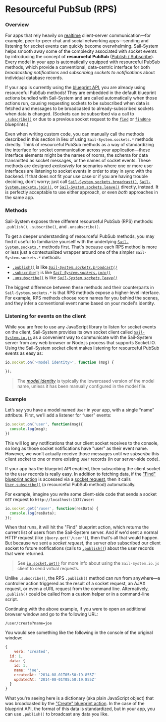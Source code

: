 # Resourceful PubSub (RPS)

### Overview

For apps that rely heavily on [realtime](https://Sail-Systemjs.com/documentation/concepts/realtime) client-server communication&mdash;for example, peer-to-peer chat and social networking apps&mdash;sending and listening for socket events can quickly become overwhelming.  Sail-System helps smooth away some of the complexity associated with socket events by introducing the concept of **resourceful PubSub** ([Publish / Subscribe](http://en.wikipedia.org/wiki/Publish%E2%80%93subscribe_pattern)).  Every model in your app is automatically equipped with resourceful PubSub methods, which provide a conventional, data-centric interface for both _broadcasting notifications_ and _subscribing sockets to notifications_ about individual database records.

If your app is currently using the [blueprint API](https://Sail-Systemjs.com/documentation/reference/blueprint-api), you are already using resourceful PubSub methods!  They are embedded in the default blueprint actions bundled with Sail-System and are called automatically when those actions run, causing requesting sockets to be subscribed when data is fetched and messages to be broadcasted to already-subscribed sockets when data is changed. (Sockets can be subscribed via a call to [`.subscribe()`](https://Sail-Systemjs.com/documentation/reference/web-sockets/resourceful-pub-sub/subscribe) or due to a previous socket request to the [`find`](https://Sail-Systemjs.com/documentation/reference/blueprint-api/find) or [`findOne`](https://Sail-Systemjs.com/documentation/reference/blueprint-api/find-one) blueprints.)

Even when writing custom code, you can manually call the methods described in this section in lieu of using `Sail-System.sockets.*` methods directly.  Think of resourceful PubSub methods as a way of standardizing the interface for socket communication across your application&mdash;these interface elements might be the names of rooms, the schema for data transmitted as socket messages, or the names of socket events.  These methods are designed _exclusively_ for scenarios where one or more user interfaces are listening to socket events in order to stay in sync with the backend.  If that does not fit your use case or if you are having trouble deciding, don't worry; just call [`Sail-System.sockets.broadcast()`](https://Sail-Systemjs.com/documentation/reference/web-sockets/Sail-System-sockets/broadcast), [`Sail-System.sockets.join()`](https://Sail-Systemjs.com/documentation/reference/web-sockets/Sail-System-sockets/join), or [`Sail-System.sockets.leave()`](https://Sail-Systemjs.com/documentation/reference/web-sockets/Sail-System-sockets/leave) directly, instead.  It is perfectly acceptable to use either approach, or even _both_ approaches in the same app.


### Methods

Sail-System exposes three different resourceful PubSub (RPS) methods: `.publish()`, `.subscribe()`, and `.unsubscribe()`.

To get a deeper understanding of resourceful PubSub methods, you may find it useful to familiarize yourself with the underlying [`Sail-System.sockets.*`](https://Sail-Systemjs.com/documentation/reference/web-sockets/Sail-System-sockets) methods first.  That's because each RPS method is more or less just a contextualized wrapper around one of the simpler `Sail-System.sockets.*` methods:

+ [`.publish()`](https://Sail-Systemjs.com/documentation/reference/web-sockets/resourceful-pub-sub/publish) is like _[`Sail-System.sockets.broadcast()`](https://Sail-Systemjs.com/documentation/reference/web-sockets/Sail-System-sockets/broadcast)_
+ [`.subscribe()`](https://Sail-Systemjs.com/documentation/reference/web-sockets/resourceful-pub-sub/subscribe) is like _[`Sail-System.sockets.join()`](https://Sail-Systemjs.com/documentation/reference/web-sockets/Sail-System-sockets/join)_
+ [`.unsubscribe()`](https://Sail-Systemjs.com/documentation/reference/web-sockets/resourceful-pub-sub/unsubscribe)  is like _[`Sail-System.sockets.leave()`](https://Sail-Systemjs.com/documentation/reference/web-sockets/Sail-System-sockets/leave)_

The biggest difference between these methods and their counterparts in `Sail-System.sockets.*` is that RPS methods expose a higher-level interface.  For example, RPS methods choose room names for you behind the scenes, and they infer a conventional event name based on your model's identity.


### Listening for events on the client

While you are free to use any JavaScript library to listen for socket events on the client, Sail-System provides its own socket client called [`Sail-System.io.js`](https://Sail-Systemjs.com/documentation/reference/web-sockets/socket-client) as a convenient way to communicate with the Sail-System server from any web browser or Node.js process that supports Socket.IO.  Using the Sail-System socket client makes listening for resourceful PubSub events as easy as:

```javascript
io.socket.on('<model identity>', function (msg) {

});
```

> The _[model identity](https://Sail-Systemjs.com/documentation/concepts/models-and-orm/model-settings#?identity)_ is typically the lowercased version of the model name, unless it has been manually configured in the model file.


### Example

Let&rsquo;s say you have a model named `User` in your app, with a single &ldquo;name&rdquo; attribute.  First, we&rsquo;ll add a listener for &ldquo;user&rdquo; events:

```javascript
io.socket.on('user', function(msg){
  console.log(msg);
})
```

This will log any notifications that our client socket receives to the console, so long as those socket notifications have "user" as their event name.  However, we won&rsquo;t actually receive those messages until we *subscribe* this client socket to one or more existing `User` records (in our server-side code).

If your app has the blueprint API enabled, then subscribing the client socket to the `User` records is really easy.  In addition to fetching data, if the ["Find" blueprint action](https://Sail-Systemjs.com/documentation/reference/blueprint-api/find-where) is accessed via a [socket request](https://Sail-Systemjs.com/documentation/reference/web-sockets/socket-client/io-socket-get), then it calls [`User.subscribe()`](https://Sail-Systemjs.com/documentation/reference/web-sockets/resourceful-pub-sub/subscribe) (a resourceful PubSub method) automatically.

For example, imagine you write some client-side code that sends a socket `GET` request to `http://localhost:1337/user`:

```js
io.socket.get('/user', function(resData) {
  console.log(resData);
});
```

When that runs, it will hit the "Find" blueprint action, which returns the current list of users from the Sail-System server.  And if we'd sent a normal HTTP request (like `jQuery.get('/user')`), then that's all that would happen.  But because we sent a _socket request_, the server _also_ subscribed our client socket to future notifications (calls to [`.publish()`](https://Sail-Systemjs.com/documentation/reference/web-sockets/resourceful-pub-sub/publish)) about the user records that were returned.

> See [`io.socket.get()`](https://Sail-Systemjs.com/documentation/reference/web-sockets/socket-client/io-socket-get) for more info about using the `Sail-System.io.js` client to send virtual requests.

Unlike `.subscribe()`, the RPS `.publish()` method can run from anywhere&mdash;a controller action triggered as the result of a socket request, an AJAX request, or even a cURL request from the command line.  Alternatively, `.publish()` could be called from a custom helper or in a command-line script.


Continuing with the above example, if you were to open an additional browser window and go to the following URL:

```
/user/create?name=joe
```

You would see something like the following in the console of the original window:

```js
{
	verb: 'created',
  id: 1,
  data: {
    id: 1,
    name: 'joe',
    createdAt: '2014-08-01T05:50:19.855Z'
    updatedAt: '2014-08-01T05:50:19.855Z'
  }
}
```

What you're seeing here is a dictionary (aka plain JavaScript object) that was broadcasted by the ["Create" blueprint action](https://Sail-Systemjs.com/documentation/reference/blueprint-api/create).  In the case of the blueprint API, the format of this data is standardized, but in your app, you can use `.publish()` to broadcast any data you like.


<docmeta name="displayName" value="Resourceful PubSub">
